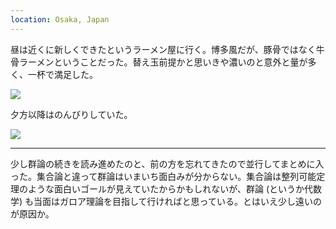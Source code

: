 ```yaml
---
location: Osaka, Japan
---
```


昼は近くに新しくできたというラーメン屋に行く。博多風だが、豚骨ではなく牛骨ラーメンということだった。替え玉前提かと思いきや濃いのと意外と量が多く、一杯で満足した。

![](https://photos.old.apkas.net/medium/202308/20230819-103755.webp)

夕方以降はのんびりしていた。

![](https://photos.old.apkas.net/medium/202308/20230819-115142.webp)

---

少し群論の続きを読み進めたのと、前の方を忘れてきたので並行してまとめに入った。集合論と違って群論はいまいち面白みが分からない。集合論は整列可能定理のような面白いゴールが見えていたからかもしれないが、群論 (というか代数学) も当面はガロア理論を目指して行ければと思っている。とはいえ少し遠いのが原因か。
